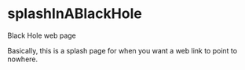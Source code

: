 # splashInABlackHole
Black Hole web page
<p>Basically, this is a splash page for when you want a web link to point to nowhere.
